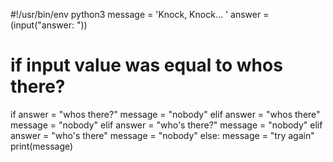 #!/usr/bin/env python3
message = 'Knock, Knock... '
answer = (input("answer: "))
# if input value was equal to whos there?
if answer = "whos there?"
   message = "nobody"
elif answer = "whos there"
   message = "nobody"
elif answer = "who's there?"
   message = "nobody"
elif answer = "who's there"
   message = "nobody"
else:
    message = "try again"
print(message)
